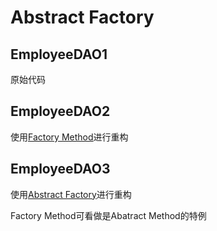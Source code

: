# Abstract Factory

## EmployeeDAO1

原始代码

## EmployeeDAO2

使用[Factory Method](../factory_method/)进行重构

## EmployeeDAO3

使用[Abstract Factory](../abstract_factory/)进行重构

Factory Method可看做是Abatract Method的特例
